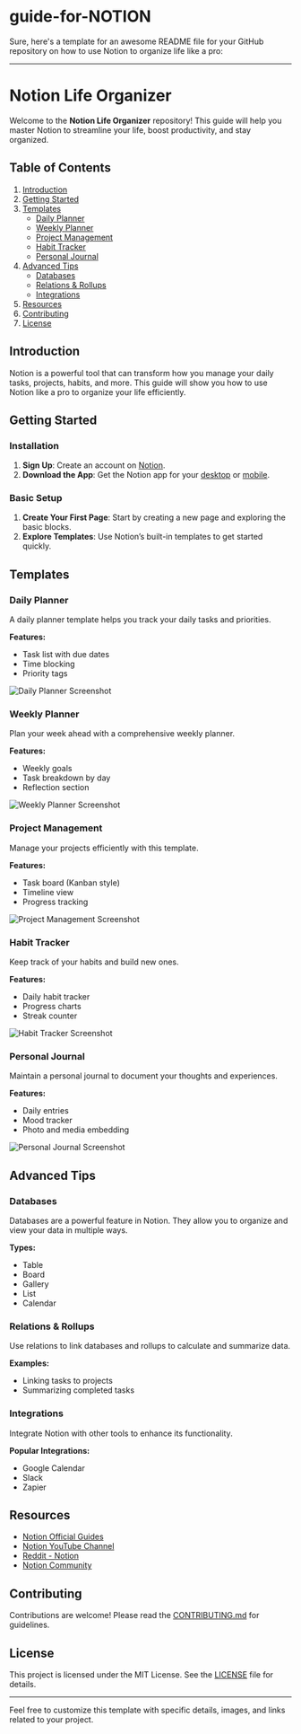 # guide-for-NOTION

Sure, here's a template for an awesome README file for your GitHub repository on how to use Notion to organize life like a pro:

---

# Notion Life Organizer

Welcome to the **Notion Life Organizer** repository! This guide will help you master Notion to streamline your life, boost productivity, and stay organized. 

## Table of Contents
1. [Introduction](#introduction)
2. [Getting Started](#getting-started)
3. [Templates](#templates)
    - [Daily Planner](#daily-planner)
    - [Weekly Planner](#weekly-planner)
    - [Project Management](#project-management)
    - [Habit Tracker](#habit-tracker)
    - [Personal Journal](#personal-journal)
4. [Advanced Tips](#advanced-tips)
    - [Databases](#databases)
    - [Relations & Rollups](#relations--rollups)
    - [Integrations](#integrations)
5. [Resources](#resources)
6. [Contributing](#contributing)
7. [License](#license)

## Introduction

Notion is a powerful tool that can transform how you manage your daily tasks, projects, habits, and more. This guide will show you how to use Notion like a pro to organize your life efficiently.

## Getting Started

### Installation

1. **Sign Up**: Create an account on [Notion](https://www.notion.so/).
2. **Download the App**: Get the Notion app for your [desktop](https://www.notion.so/desktop) or [mobile](https://www.notion.so/mobile).

### Basic Setup

1. **Create Your First Page**: Start by creating a new page and exploring the basic blocks.
2. **Explore Templates**: Use Notion’s built-in templates to get started quickly.

## Templates

### Daily Planner

A daily planner template helps you track your daily tasks and priorities.

**Features:**
- Task list with due dates
- Time blocking
- Priority tags

![Daily Planner Screenshot](link-to-image)

### Weekly Planner

Plan your week ahead with a comprehensive weekly planner.

**Features:**
- Weekly goals
- Task breakdown by day
- Reflection section

![Weekly Planner Screenshot](link-to-image)

### Project Management

Manage your projects efficiently with this template.

**Features:**
- Task board (Kanban style)
- Timeline view
- Progress tracking

![Project Management Screenshot](link-to-image)

### Habit Tracker

Keep track of your habits and build new ones.

**Features:**
- Daily habit tracker
- Progress charts
- Streak counter

![Habit Tracker Screenshot](link-to-image)

### Personal Journal

Maintain a personal journal to document your thoughts and experiences.

**Features:**
- Daily entries
- Mood tracker
- Photo and media embedding

![Personal Journal Screenshot](link-to-image)

## Advanced Tips

### Databases

Databases are a powerful feature in Notion. They allow you to organize and view your data in multiple ways.

**Types:**
- Table
- Board
- Gallery
- List
- Calendar

### Relations & Rollups

Use relations to link databases and rollups to calculate and summarize data.

**Examples:**
- Linking tasks to projects
- Summarizing completed tasks

### Integrations

Integrate Notion with other tools to enhance its functionality.

**Popular Integrations:**
- Google Calendar
- Slack
- Zapier

## Resources

- [Notion Official Guides](https://www.notion.so/guides)
- [Notion YouTube Channel](https://www.youtube.com/channel/UC6xG7AlfwaTAKGB5M-tvkUw)
- [Reddit - Notion](https://www.reddit.com/r/Notion/)
- [Notion Community](https://www.notion.so/community)

## Contributing

Contributions are welcome! Please read the [CONTRIBUTING.md](link-to-contributing.md) for guidelines.

## License

This project is licensed under the MIT License. See the [LICENSE](link-to-license.md) file for details.

---

Feel free to customize this template with specific details, images, and links related to your project.
